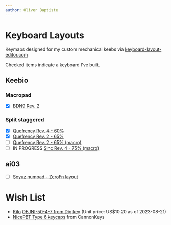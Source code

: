 ```yaml
---
author: Oliver Baptiste
---
```


# Keyboard Layouts

Keymaps designed for my custom mechanical keebs via [keyboard-layout-editor.com](http://www.keyboard-layout-editor.com/)

Checked items indicate a keyboard I've built.

## Keebio

### Macropad

* [x] [BDN9 Rev. 2](keebio-bdn9-rev2.md)

### Split staggered

* [x] [Quefrency Rev. 4 - 60%](keebio-quefrency-rev4-60.md)
* [x] [Quefrency Rev. 2 - 65%](keebio-quefrency-rev2-65.md)
* [ ] [Quefrency Rev. 2 - 65% (macro)](keebio-quefrency-rev2-65-macro.md)
* [ ] IN PROGRESS [Sinc Rev. 4 - 75% (macro)](keebio-sinc-rev4-75-macro.md)

## ai03

* [ ] [Soyuz numpad - ZeroFn layout](ai03-soyuz-numpad-zerofn.md)

# Wish List

- [Kilo](http://www.kilointernational.com/knobs/oej-series) [OEJNI-50-4-7 from Digikey](https://www.digikey.com/en/products/detail/kilo-international/oejni-50-4-7/5970371) (Unit price: US$10.20 as of 2023-08-21)
- [NicePBT Type 6 keycaps](https://cannonkeys.com/products/nicepbt-type-6) from CannonKeys
